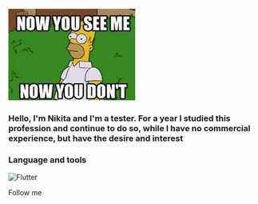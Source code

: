 ![Header](https://github.com/nikitagomozov/nikitagomozov/blob/main/asessc/images%20(2).jpg)

### Hello, I'm Nikita and I'm a tester. For a year I studied this profession and continue to do so, while I have no commercial experience, but have the desire and interest

### Language and tools
![Flutter](https://img.shields.io/badge/any_text-you_like-blue)

Follow me
